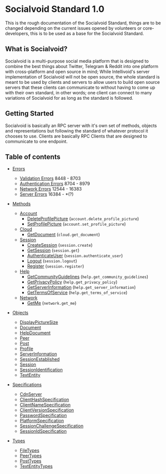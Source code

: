 # Socialvoid Standard 1.0

This is the rough documentation of the Socialvoid Standard, things are to
be changed depending on the current issues opened by volunteers or
core-developers, this is to be used as a base for the Socialvoid Standard.


## What is Socialvoid?

Socialvoid is a multi-purpose social media platform that is designed to
combine the best things about Twitter, Telegram & Reddit into one platform
with cross-platform and open source in mind; While Intellivoid's server
implementation of Socialvoid will not be open source, the whole standard
is meant to be used by clients and servers to allow users to build open
source servers that these clients can communicate to without having to
come up with their own standard, in other words; one client can connect
to many variations of Socialvoid for as long as the standard is followed.

## Getting Started

Socialvoid is basically an RPC server with it's own set of methods, 
objects and representations but following the standard of whatever protocol
it chooses to use. Clients are basically RPC Clients that are designed
to communicate to one endpoint.


## Table of contents

 - [Errors](Errors/README.md)
      * [Validation Errors](Errors/ValidationErrors.md) 8448 - 8703
      * [Authentication Errors](Errors/AuthenticationErrors.md) 8704 - 8979
      * [Network Errors](Errors/NetworkErrors.md) 12544 - 16383
      * [Server Errors](Errors/ServerErrors.md) 16384 - *(?)

 - [Methods](Methods/README.md)
      * [Account](Methods/account/README.md)
         * [DeleteProfilePicture](Methods/account/DeleteProfilePicture.md) (`account.delete_profile_picture`)
         * [SetProfilePicture](Methods/account/SetProfilePicture.md) (`account.set_profile_picture`)
      * [Cloud](Methods/cloud/README.md)
         * [GetDocument](Methods/cloud/GetDocument.md) (`cloud.get_document`)
      * [Session](Methods/session/README.md)
         * [CreateSession](Methods/session/CreateSession.md) (`session.create`)
         * [GetSession](Methods/session/GetSession.md) (`session.get`)
         * [AuthenticateUser](Methods/session/AuthenticateUser.md) (`session.authenticate_user`)
         * [Logout](Methods/session/Logout.md) (`session.logout`)
         * [Register](Methods/session/Register.md) (`session.register`)
      * [Help](Methods/help/README.md)
         * [GetCommunityGuidelines](Methods/help/GetCommunityGuidelines.md) (`help.get_community_guidelines`)
         * [GetPrivacyPolicy](Methods/help/GetPrivacyPolicy.md) (`help.get_privacy_policy`)
         * [GetServerInformation](Methods/help/GetServerInformation.md) (`help.get_server_information`)
         * [GetTermsOfService](Methods/help/GetTermsOfService.md) (`help.get_terms_of_service`)
      * [Network](Methods/network/README.md)
         * [GetMe](Methods/network/GetMe.md) (`network.get_me`)

 - [Objects](Objects/README.md)
      * [DisplayPictureSize](Objects/DisplayPictureSize.md)
      * [Document](Objects/Document.md)
      * [HelpDocument](Objects/HelpDocument.md)
      * [Peer](Objects/Peer.md)
      * [Post](Objects/Post.md)
      * [Profile](Objects/Profile.md)
      * [ServerInformation](Objects/ServerInformation.md)
      * [SessionEstablished](Objects/SessionEstablished.md)
      * [Session](Objects/Session.md)
      * [SessionIdentification](Objects/SessionIdentification.md)
      * [TextEntity](Objects/TextEntity.md)

 - [Specifications](Specifications/README.md)
      * [CdnServer](Specifications/CdnServer.md)
      * [ClientHashSpecification](Specifications/ClientHashSpecification.md)
      * [ClientNameSpecification](Specifications/ClientNameSpecification.md)
      * [ClientVersionSpecification](Specifications/ClientVersionSpecification.md)
      * [PasswordSpecification](Specifications/PasswordSpecification.md)
      * [PlatformSpecification](Specifications/PlatformSpecification.md)
      * [SessionChallengeSpecification](Specifications/SessionChallengeSpecification.md)
      * [SessionIdSpecification](Specifications/SessionIdSpecification.md)

 - [Types](Types/README.md)
      * [FileTypes](Types/FileTypes.md)
      * [PeerTypes](Types/PeerTypes.md)
      * [PostTypes](Types/PostTypes.md)
      * [TextEntityTypes](Types/TextEntityTypes.md)
